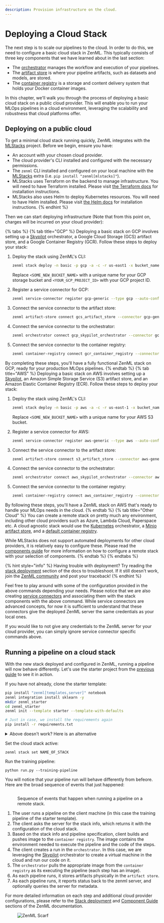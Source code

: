 ```yaml
---
description: Provision infrastructure on the cloud.
---
```


# Deploying a Cloud Stack

The next step is to scale our pipelines to the cloud. In order to do this, we need to configure a basic cloud stack in ZenML. This typically consists of three key components that we have learned about in the last section:

- The [orchestrator](../../stacks-and-components/component-guide/orchestrators/) manages the workflow and execution of your pipelines.
- The [artifact store](../../stacks-and-components/component-guide/artifact-stores/) is where your pipeline artifacts, such as datasets and models, are stored.
- The [container registry](../../stacks-and-components/component-guide/container-registries/) is a storage and content delivery system that holds your Docker container images.

In this chapter, we'll walk you through the process of deploying a basic cloud stack on a public cloud provider. This will enable you to run your MLOps pipelines in a cloud environment, leveraging the scalability and robustness that cloud platforms offer.

## Deploying on a public cloud

To get a minimal cloud stack running quickly, ZenML integrates with the [MLStacks](https://mlstacks.zenml.io/getting-started/introduction) project. Before we begin, ensure you have:

- An account with your chosen cloud provider.
- The cloud provider's CLI installed and configured with the necessary permissions.
- The `zenml` CLI installed and configured on your local machine with the [MLStacks](https://mlstacks.zenml.io/getting-started/introduction) extra (i.e. `pip install "zenml[mlstacks]"`).
- MLStacks uses Terraform on the backend to manage infrastructure. You will need to have Terraform installed. Please visit [the Terraform docs](https://learn.hashicorp.com/tutorials/terraform/install-cli#install-terraform) for installation instructions.
- MLStacks also uses Helm to deploy Kubernetes resources. You will need to have Helm installed. Please visit [the Helm docs](https://helm.sh/docs/intro/install/#from-script) for installation instructions.
{% endhint %}

Then we can start deploying infrastructure (Note that from this point on, charges will be incurred on your cloud provider):

{% tabs %}
{% tab title="GCP" %}
Deploying a basic stack on GCP involves setting up a [Skypilot](https://skypilot.readthedocs.io/) orchestrator, a Google Cloud Storage (GCS) artifact store, and a Google Container Registry (GCR). Follow these steps to deploy your stack:

1. Deploy the stack using ZenML's CLI:

    ```bash
    zenml stack deploy -n basic -p gcp -a -c -r us-east1 -x bucket_name=<SOME_NEW_BUCKET_NAME> -x project_id=<YOUR_GCP_PROJECT_ID> -o skypilot
    ```

    Replace `<SOME_NEW_BUCKET_NAME>` with a unique name for your GCP storage bucket and `<YOUR_GCP_PROJECT_ID>` with your GCP project ID.

2. Register a service connector for GCP:

    ```bash
    zenml service-connector register gcp-generic --type gcp --auto-configure
    ```

3. Connect the service connector to the artifact store:

    ```bash
    zenml artifact-store connect gcs_artifact_store --connector gcp-generic
    ```

4. Connect the service connector to the orchestrator:

    ```bash
    zenml orchestrator connect gcp_skypilot_orchestrator --connector gcp-generic
    ```

5. Connect the service connector to the container registry:

    ```bash
    zenml container-registry connect gcr_container_registry --connector gcp-generic
    ```

By completing these steps, you'll have a fully functional ZenML stack on GCP, ready for your production MLOps pipelines.
{% endtab %}
{% tab title="AWS" %}
Deploying a basic stack on AWS involves setting up a [Skypilot](https://skypilot.readthedocs.io/), an Amazon Simple Storage Service (S3) artifact store, and an Amazon Elastic Container Registry (ECR). Follow these steps to deploy your stack:

1. Deploy the stack using ZenML's CLI:

    ```bash
    zenml stack deploy -n basic -p aws -a -c -r us-east-1 -x bucket_name=<SOME_NEW_BUCKET_NAME> -o skypilot
    ```

    Replace `<SOME_NEW_BUCKET_NAME>` with a unique name for your AWS S3 bucket.

2. Register a service connector for AWS:

    ```bash
    zenml service-connector register aws-generic --type aws --auto-configure
    ```

3. Connect the service connector to the artifact store:

    ```bash
    zenml artifact-store connect s3_artifact_store --connector aws-generic
    ```

4. Connect the service connector to the orchestrator:

    ```bash
    zenml orchestrator connect aws_skypilot_orchestrator --connector aws-generic
    ```

5. Connect the service connector to the container registry:

    ```bash
    zenml container-registry connect aws_container_registry --connector aws-generic
    ```

By following these steps, you'll have a ZenML stack on AWS that's ready to handle your MLOps needs in the cloud.
{% endtab %}
{% tab title="Other Cloud" %}
You can create a remote stack on pretty much any environment, including other cloud providers such as Azure, Lambda Cloud, Paperspace etc. A cloud agnostic stack would use the [Kubernetes](../../stacks-and-components/component-guide/orchestrators/kubernetes.md) orchestrator, a [Minio artifact store](../../stacks-and-components/component-guide/artifact-stores/artifact-stores.md), and a [default container registry](../../stacks-and-components/component-guide/container-registries/default.md).

While MLStacks does not support automated deployments for other cloud providers, it is relatively easy to configure these. Please read the [components guide](../../stacks-and-components/component-guide/component-guide.md) for more information on how to configure a remote stack with your selection of components.
{% endtab %}
{% endtabs %}

{% hint style="info" %}
Having trouble with deployment? Try reading the [stack deployment](../../stacks-and-components/stack-deployment/) section of the docs to troubleshoot. If it still doesn't work, join the [ZenML community](https://zenml.io/slack) and post your traceback!
{% endhint %}

Feel free to play around with some of the configuration provided in the above commands depending your needs. Please notice that we are also creating [service connectors](../../stacks-and-components/auth-management/auth-management.md) and associating them with the stack components with the above command. While service connectors are advanced concepts, for now it is sufficient to understand that these connectors give the deployed ZenML server the same credentials as your local ones.

If you would like to not give any credentials to the ZenML server for your cloud provider, you can simply ignore service connector specific commands above.

## Running a pipeline on a cloud stack

With the new stack deployed and configured in ZenML, running a pipeline will now behave differently. Let's use the starter project from the [previous guide](../starter-guide/starter-project.md) to see it in action.

If you have not already, clone the starter template:

```bash
pip install "zenml[templates,server]" notebook
zenml integration install sklearn -y
mkdir zenml_starter
cd zenml_starter
zenml init --template starter --template-with-defaults

# Just in case, we install the requirements again
pip install -r requirements.txt
```

<details>

<summary>Above doesn't work? Here is an alternative</summary>

The starter template is the same as the [ZenML quickstart](https://github.com/zenml-io/zenml/tree/main/examples/quickstart). You can clone it like so:

```bash
git clone git@github.com:zenml-io/zenml.git
cd examples/quickstart
pip install -r requirements.txt
zenml init
```

</details>

Set the cloud stack active:

```shell
zenml stack set NAME_OF_STACK
```

Run the training pipeline:
```shell
python run.py --training-pipeline
```

You will notice that your pipeline run will behave differently from befeore.
Here are the broad sequence of events that just happened:

<figure><img src="../../.gitbook/assets/remote_pipeline_run.png" alt=""><figcaption><p>Sequence of events that happen when running a pipeline on a remote stack.</p></figcaption></figure>

1. The user runs a pipeline on the client machine (in this case the training pipeline of the starter template).
2. The client asks the server for the stack info, which returns it with the configuration of the cloud stack.
3. Based on the stack info and pipeline specification, client builds and pushes image to the `container registry`. The image contains the environment needed to execute the pipeline and the code of the steps.
4. The client creates a run in the `orchestrator`. In this case, we are leveraging the [Skypilot](https://skypilot.readthedocs.io/) orchestrator to create a virtual machine in the cloud and run our code on it.  
5. The `orchestrator` pulls the appropriate image from the `container registry` as its executing the pipeline (each step has an image).
6. As each pipeline runs, it stores artifacts physically in the `artifact store`.
7. As each pipeline runs, it reports status back to the zenml server, and optionally queries the server for metadata.

For more detailed information on each step and additional cloud provider configurations, please refer to the [Stack deployment](../../stacks-and-components/stack-deployment/stack-deployment.md) and [Component Guide](../../stacks-and-components/component-guide/) sections of the ZenML documentation.

<!-- For scarf -->
<figure><img alt="ZenML Scarf" referrerpolicy="no-referrer-when-downgrade" src="https://static.scarf.sh/a.png?x-pxid=f0b4f458-0a54-4fcd-aa95-d5ee424815bc" /></figure>
